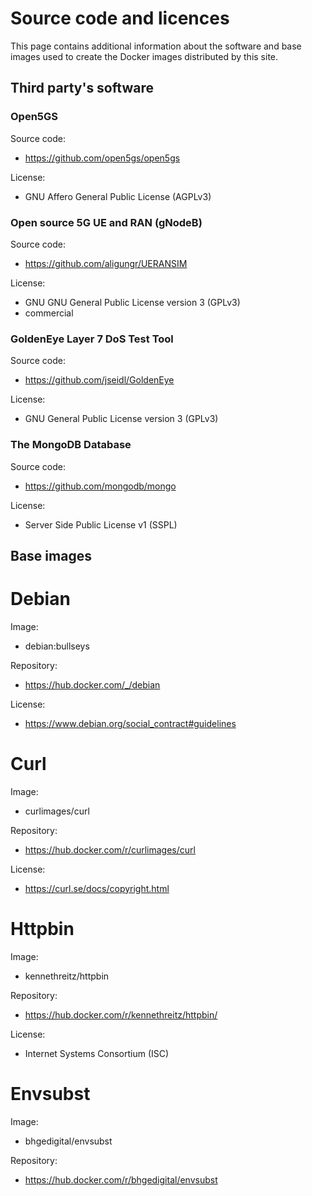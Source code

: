 # Source code and licences

This page contains additional information about the software and base images used to create the Docker images distributed by this site.

## Third party's software

### Open5GS

Source code: 
- https://github.com/open5gs/open5gs

License:
- GNU Affero General Public License (AGPLv3)

### Open source 5G UE and RAN (gNodeB)
	
Source code:
- https://github.com/aligungr/UERANSIM

License:
- GNU GNU General Public License version 3 (GPLv3)
- commercial 

### GoldenEye Layer 7 DoS Test Tool
	
Source code:
- https://github.com/jseidl/GoldenEye

License:
- GNU General Public License version 3 (GPLv3)

### The MongoDB Database

Source code:
- https://github.com/mongodb/mongo

License:
- Server Side Public License v1 (SSPL)


## Base images

# Debian 

Image: 
- debian:bullseys
	
Repository:
- https://hub.docker.com/_/debian

License:
- https://www.debian.org/social_contract#guidelines

# Curl

Image: 
- curlimages/curl

Repository:
- https://hub.docker.com/r/curlimages/curl

License:
- https://curl.se/docs/copyright.html

# Httpbin

Image:
- kennethreitz/httpbin

Repository:
- https://hub.docker.com/r/kennethreitz/httpbin/

License:
- Internet Systems Consortium (ISC) 

# Envsubst

Image:
- bhgedigital/envsubst

Repository:
- https://hub.docker.com/r/bhgedigital/envsubst

